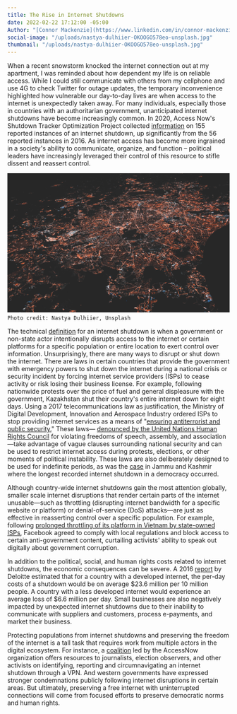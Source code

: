 ```yaml
---
title: The Rise in Internet Shutdowns
date: 2022-02-22 17:12:00 -05:00
Author: "[Connor Mackenzie](https://www.linkedin.com/in/connor-mackenzie/)"
social-image: "/uploads/nastya-dulhiier-OKOOGO578eo-unsplash.jpg"
thumbnail: "/uploads/nastya-dulhiier-OKOOGO578eo-unsplash.jpg"
---
```


When a recent snowstorm knocked the internet connection out at my apartment, I was reminded about how dependent my life is on reliable access. While I could still communicate with others from my cellphone and use 4G to check Twitter for outage updates, the temporary inconvenience highlighted how vulnerable our day-to-day lives are when access to the internet is unexpectedly taken away. For many individuals, especially those in countries with an authoritarian government, unanticipated internet shutdowns have become increasingly common. In 2020, Access Now's Shutdown Tracker Optimization Project collected [information](https://www.accessnow.org/keepiton/) on 155 reported instances of an internet shutdown, up significantly from the 56 reported instances in 2016. As internet access has become more ingrained in a society's ability to communicate, organize, and function – political leaders have increasingly leveraged their control of this resource to stifle dissent and reassert control.

<!--more-->

![nastya-dulhiier-OKOOGO578eo-unsplash.jpg](/uploads/nastya-dulhiier-OKOOGO578eo-unsplash.jpg)\
`Photo credit: Nastya Dulhiier, Unsplash`

The technical [definition](https://www.trtworld.com/magazine/explained-how-do-internet-shutdowns-work-44212) for an internet shutdown is when a government or non-state actor intentionally disrupts access to the internet or certain platforms for a specific population or entire location to exert control over information. Unsurprisingly, there are many ways to disrupt or shut down the internet. There are laws in certain countries that provide the government with emergency powers to shut down the internet during a national crisis or security incident by forcing internet service providers (ISPs) to cease activity or risk losing their business license. For example, following nationwide protests over the price of fuel and general displeasure with the government, Kazakhstan shut their country's entire internet down for eight days. Using a 2017 telecommunications law as justification, the Ministry of Digital Development, Innovation and Aerospace Industry ordered ISPs to stop providing internet services as a means of "[ensuring antiterrorist and public security.](https://www.nytimes.com/2022/02/18/technology/kazakhstan-internet-russia-ukraine.html)" These laws— [denounced by the United Nations Human Rights Council](https://news.un.org/en/story/2021/07/1095142) for violating freedoms of speech, assembly, and association—take advantage of vague clauses surrounding national security and can be used to restrict internet access during protests, elections, or other moments of political instability. These laws are also deliberately designed to be used for indefinite periods, as was the [case](https://www.accessnow.org/who-is-shutting-down-the-internet-in-2021/) in Jammu and Kashmir where the longest recorded internet shutdown in a democracy occurred.

Although country-wide internet shutdowns gain the most attention globally, smaller scale internet disruptions that render certain parts of the internet unusable—such as throttling (disrupting internet bandwidth for a specific website or platform) or denial-of-service (DoS) attacks—are just as effective in reasserting control over a specific population. For example, following [prolonged throttling of its platform in Vietnam by state-owned ISPs](https://www.rollingstone.com/politics/politics-news/facebook-vietnam-censorship-1247323/), Facebook agreed to comply with local regulations and block access to certain anti-government content, curtailing activists' ability to speak out digitally about government corruption.

In addition to the political, social, and human rights costs related to internet shutdowns, the economic consequences can be severe. A 2016 [report](https://www2.deloitte.com/global/en/pages/technology-media-and-telecommunications/articles/the-economic-impact-of-disruptions-to-internet-connectivity-report-for-facebook.html) by Deloitte estimated that for a country with a developed internet, the per-day costs of a shutdown would be on average $23.6 million per 10 million people. A country with a less developed internet would experience an average loss of $6.6 million per day. Small businesses are also negatively impacted by unexpected internet shutdowns due to their inability to communicate with suppliers and customers, process e-payments, and market their business.

Protecting populations from internet shutdowns and preserving the freedom of the internet is a tall task that requires work from multiple actors in the digital ecosystem. For instance, a [coalition](https://www.accessnow.org/keepiton/) led by the AccessNow organization offers resources to journalists, election observers, and other activists on identifying, reporting and circumnavigating an internet shutdown through a VPN. And western governments have expressed stronger condemnations publicly following internet disruptions in certain areas. But ultimately, preserving a free internet with uninterrupted connections will come from focused efforts to preserve democratic norms and human rights.